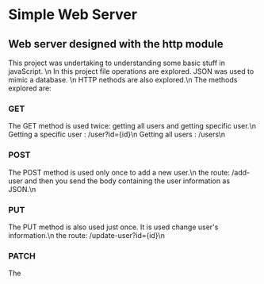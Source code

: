 # Simple Web Server
## Web server designed with the http module

This project was undertaking to understanding some basic stuff in javaScript.
\n
In this project file operations are explored. JSON  was used to mimic a database.
\n
HTTP nethods are also explored.\n
The methods explored are:
### GET
The GET method is used twice: getting all users and getting specific user.\n
Getting a specific user : /user?id={id}\n
Getting all users : /users\n

### POST
The POST  method is used only once to add a new user.\n
the route: /add-user and then  you send the body containing the user information as JSON.\n

### PUT
The PUT method is also used just once. It is used change user's information.\n
the route: /update-user?id={id}\n

### PATCH
The
